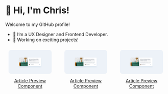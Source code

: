 # 👋 Hi, I'm Chris!  
Welcome to my GitHub profile!  
- 🌱 I’m a UX Designer and Frontend Developer.  
- 🔭 Working on exciting projects!

<div style="display: flex; justify-content: space-around; gap: 20px; text-align: center;">
  <div style="flex: 1; padding: 10px; display: flex; flex-direction: column; align-items: center;">
    <a href="https://github.com/chrisbk9674/article-preview-component" style="text-align: center;">
      <img src="https://github.com/chrisbk9674/chrisbk9674/raw/main/images/desktop-design-article-preview-component.jpg" alt="Project 1" style="width: 100%; max-width: 200px; height: auto; border-radius: 8px;">
      <p style="margin-top: 10px;">Article Preview Component</p>
    </a>
  </div>
  <div style="flex: 1; padding: 10px; display: flex; flex-direction: column; align-items: center;">
   <a href="https://github.com/chrisbk9674/article-preview-component" style="text-align: center;">
      <img src="https://github.com/chrisbk9674/chrisbk9674/raw/main/images/desktop-design-article-preview-component.jpg" alt="Project 1" style="width: 100%; max-width: 200px; height: auto; border-radius: 8px;">
      <p style="margin-top: 10px;">Article Preview Component</p>
    </a>
  </div>
  <div style="flex: 1; padding: 10px; display: flex; flex-direction: column; align-items: center;">
    <a href="https://github.com/chrisbk9674/article-preview-component" style="text-align: center;">
      <img src="https://github.com/chrisbk9674/chrisbk9674/raw/main/images/desktop-design-article-preview-component.jpg" alt="Project 1" style="width: 100%; max-width: 200px; height: auto; border-radius: 8px;">
      <p style="margin-top: 10px;">Article Preview Component</p>
    </a>
  </div>
</div>













    
<!--## 📈 GitHub Stats  

<table>
  <tr>
    <td><img src="https://github-readme-stats.vercel.app/api?username=chrisbk9674&show_icons=true&theme=tokyonight" height="150"/></td>
    <td><img src="https://github-readme-stats.vercel.app/api/top-langs/?username=chrisbk9674&layout=compact&theme=tokyonight" height="150"/></td>
   
  </tr>
</table> -->
